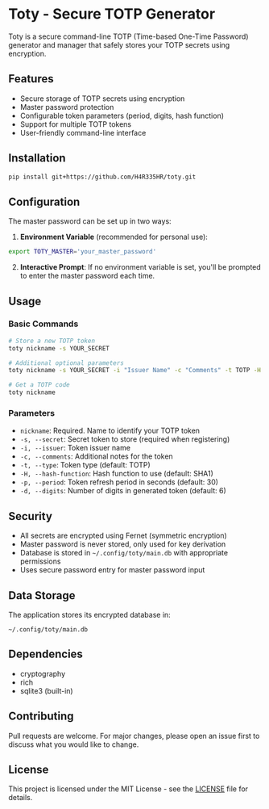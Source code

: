 

# Toty - Secure TOTP Generator

Toty is a secure command-line TOTP (Time-based One-Time Password) generator and manager that safely stores your TOTP secrets using encryption.

## Features
- Secure storage of TOTP secrets using encryption
- Master password protection
- Configurable token parameters (period, digits, hash function)
- Support for multiple TOTP tokens
- User-friendly command-line interface

## Installation

```bash
pip install git+https://github.com/H4R335HR/toty.git
```

## Configuration

The master password can be set up in two ways:

1. **Environment Variable** (recommended for personal use):
```bash
export TOTY_MASTER='your_master_password'
```

2. **Interactive Prompt**:
If no environment variable is set, you'll be prompted to enter the master password each time.

## Usage

### Basic Commands

```bash
# Store a new TOTP token
toty nickname -s YOUR_SECRET

# Additional optional parameters
toty nickname -s YOUR_SECRET -i "Issuer Name" -c "Comments" -t TOTP -H SHA1 -p 30 -d 6

# Get a TOTP code
toty nickname
```

### Parameters

- `nickname`: Required. Name to identify your TOTP token
- `-s, --secret`: Secret token to store (required when registering)
- `-i, --issuer`: Token issuer name
- `-c, --comments`: Additional notes for the token
- `-t, --type`: Token type (default: TOTP)
- `-H, --hash-function`: Hash function to use (default: SHA1)
- `-p, --period`: Token refresh period in seconds (default: 30)
- `-d, --digits`: Number of digits in generated token (default: 6)

## Security

- All secrets are encrypted using Fernet (symmetric encryption)
- Master password is never stored, only used for key derivation
- Database is stored in `~/.config/toty/main.db` with appropriate permissions
- Uses secure password entry for master password input

## Data Storage

The application stores its encrypted database in:
```
~/.config/toty/main.db
```

## Dependencies

- cryptography
- rich
- sqlite3 (built-in)

## Contributing

Pull requests are welcome. For major changes, please open an issue first to discuss what you would like to change.

## License

This project is licensed under the MIT License - see the [LICENSE](./LICENSE) file for details.
